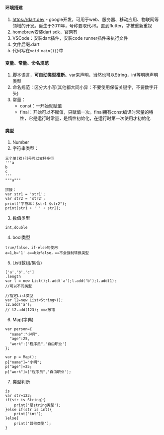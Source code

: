 #### 环境搭建
1. https://dart.dev - google开发，可用于web、服务器、移动应用、物联网等领域的开发。诞生于2011年，号称要取代JS。直到flutter，才被重新重视
2. homebrew安装dart sdk，官网有
3. VSCode：安装dart插件，安装code runner插件来执行文件
4. 文件后缀.dart
5. 代码写在`void main(){}`中

#### 变量、常量、命名规范
1. 脚本语言，**可自动类型推断**。var来声明，当然也可以String，int等明确声明类型
2. 命名规范：区分大小写(其他都大同小异：不要使用保留关键字，不要数字开头)
3. 常量：
    - const：一开始就赋值
    - final：开始可以不赋值，只赋值一次。final拥有const编译时常量的特性，它是运行时常量，是惰性初始化，在运行时第一次使用才初始化

#### 类型
1. Number
2. 字符串类型：
```
三个单(双)引号可以支持多行
'''a
b
c
'''
"""a"""

拼接：
var str1 = 'str1';
var str2 = 'str2';
print("字符串：$str1 $str2");
print(str1 + ' ' + str2);
```
3. 数值类型
```
int,double
```
4. bool类型
```
true/false，if-else的使用
a=1,b='1' a==b为false，==不会强制转换类型
```
5. List(数组/集合)
```
['a','b','c']
.length
var l = new List();l.add('a');l.add('b');l.add(1);
//可以不同类型

//指定List类型
var l2=new List<String>();
l2.add('a');
// l2.add(123); ==>报错
```
6. Map(字典)
```
var person={
  "name":"小明",
  "age":25,
  "work":["程序员",'自由职业']
};

var p = Map();
p["name"]="小明";
p["age"]=25;
p["work"]=["程序员",'自由职业'];
```
7. 类型判断
```
is
var str=123;
if(str is String){
    print('是string类型');
}else if(str is int){
    print('int');
}else{
    print('其他类型');
}
```

